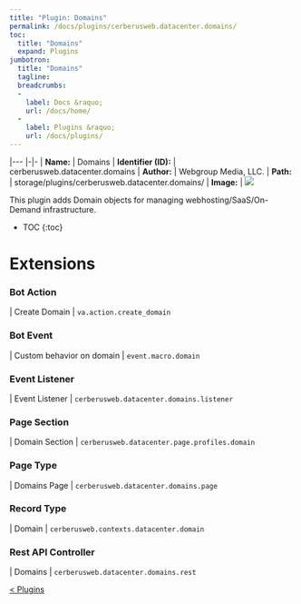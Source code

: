 ```yaml
---
title: "Plugin: Domains"
permalink: /docs/plugins/cerberusweb.datacenter.domains/
toc:
  title: "Domains"
  expand: Plugins
jumbotron:
  title: "Domains"
  tagline: 
  breadcrumbs:
  -
    label: Docs &raquo;
    url: /docs/home/
  -
    label: Plugins &raquo;
    url: /docs/plugins/
---
```


|---
|-|-
| **Name:** | Domains
| **Identifier (ID):** | cerberusweb.datacenter.domains
| **Author:** | Webgroup Media, LLC.
| **Path:** | storage/plugins/cerberusweb.datacenter.domains/
| **Image:** | <img src="/assets/images/plugins/cerberusweb.datacenter.domains.png" class="screenshot">

This plugin adds Domain objects for managing webhosting/SaaS/On-Demand infrastructure.

* TOC
{:toc}

# Extensions

### Bot Action

| Create Domain | `va.action.create_domain`


### Bot Event

| Custom behavior on domain | `event.macro.domain`


### Event Listener

| Event Listener | `cerberusweb.datacenter.domains.listener`


### Page Section

| Domain Section | `cerberusweb.datacenter.page.profiles.domain`


### Page Type

| Domains Page | `cerberusweb.datacenter.domains.page`


### Record Type

| Domain | `cerberusweb.contexts.datacenter.domain`


### Rest API Controller

| Domains | `cerberusweb.datacenter.domains.rest`


<div class="section-nav">
	<div class="left">
		<a href="/docs/plugins/#plugins" class="prev">&lt; Plugins</a>
	</div>
	<div class="right align-right">
	</div>
</div>
<div class="clear"></div>